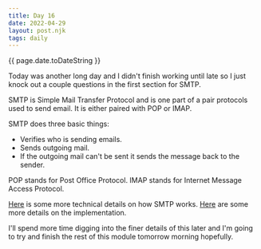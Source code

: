 ```yaml
---
title: Day 16
date: 2022-04-29
layout: post.njk
tags: daily
---
```


{{ page.date.toDateString }}

Today was another long day and I didn't finish working until late so I just knock out a couple questions in the first section for SMTP.

SMTP is Simple Mail Transfer Protocol and is one part of a pair protocols used to send email. It is either paired with POP or IMAP.

SMTP does three basic things:
- Verifies who is sending emails.
- Sends outgoing mail.
- If the outgoing mail can't be sent it sends the message back to the sender.

POP stands for Post Office Protocol.
IMAP stands for Internet Message Access Protocol.

[Here](https://computer.howstuffworks.com/e-mail-messaging/email3.htm) is some more technical details on how SMTP works.
[Here](https://www.afternerd.com/blog/smtp/) are some more details on the implementation.

I'll spend more time digging into the finer details of this later and I'm going to try and finish the rest of this module tomorrow morning hopefully.